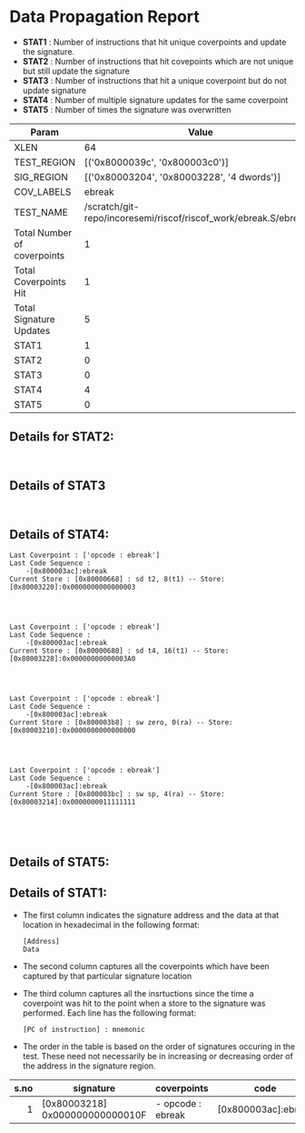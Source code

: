 
# Data Propagation Report

- **STAT1** : Number of instructions that hit unique coverpoints and update the signature.
- **STAT2** : Number of instructions that hit covepoints which are not unique but still update the signature
- **STAT3** : Number of instructions that hit a unique coverpoint but do not update signature
- **STAT4** : Number of multiple signature updates for the same coverpoint
- **STAT5** : Number of times the signature was overwritten

| Param                     | Value    |
|---------------------------|----------|
| XLEN                      | 64      |
| TEST_REGION               | [('0x8000039c', '0x800003c0')]      |
| SIG_REGION                | [('0x80003204', '0x80003228', '4 dwords')]      |
| COV_LABELS                | ebreak      |
| TEST_NAME                 | /scratch/git-repo/incoresemi/riscof/riscof_work/ebreak.S/ebreak.S    |
| Total Number of coverpoints| 1     |
| Total Coverpoints Hit     | 1      |
| Total Signature Updates   | 5      |
| STAT1                     | 1      |
| STAT2                     | 0      |
| STAT3                     | 0     |
| STAT4                     | 4     |
| STAT5                     | 0     |

## Details for STAT2:

```


```

## Details of STAT3

```


```

## Details of STAT4:

```
Last Coverpoint : ['opcode : ebreak']
Last Code Sequence : 
	-[0x800003ac]:ebreak
Current Store : [0x80000668] : sd t2, 8(t1) -- Store: [0x80003220]:0x0000000000000003




Last Coverpoint : ['opcode : ebreak']
Last Code Sequence : 
	-[0x800003ac]:ebreak
Current Store : [0x80000680] : sd t4, 16(t1) -- Store: [0x80003228]:0x00000000000003A0




Last Coverpoint : ['opcode : ebreak']
Last Code Sequence : 
	-[0x800003ac]:ebreak
Current Store : [0x800003b8] : sw zero, 0(ra) -- Store: [0x80003210]:0x0000000000000000




Last Coverpoint : ['opcode : ebreak']
Last Code Sequence : 
	-[0x800003ac]:ebreak
Current Store : [0x800003bc] : sw sp, 4(ra) -- Store: [0x80003214]:0x0000000011111111





```

## Details of STAT5:



## Details of STAT1:

- The first column indicates the signature address and the data at that location in hexadecimal in the following format: 
  ```
  [Address]
  Data
  ```

- The second column captures all the coverpoints which have been captured by that particular signature location

- The third column captures all the insrtuctions since the time a coverpoint was
  hit to the point when a store to the signature was performed. Each line has
  the following format:
  ```
  [PC of instruction] : mnemonic
  ```
- The order in the table is based on the order of signatures occuring in the
  test. These need not necessarily be in increasing or decreasing order of the
  address in the signature region.

|s.no|            signature             |     coverpoints      |          code          |
|---:|----------------------------------|----------------------|------------------------|
|   1|[0x80003218]<br>0x000000000000010F|- opcode : ebreak<br> |[0x800003ac]:ebreak<br> |
